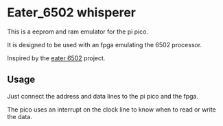 # Eater_6502 whisperer

This is a eeprom and ram emulator for the pi pico.

It is designed to be used with an fpga emulating the 6502 processor.

Inspired by the [eater 6502](https://eater.net/6502) project.

## Usage

Just connect the address and data lines to the pi pico and the fpga.

The pico uses an interrupt on the clock line to know when to read or write the data.
